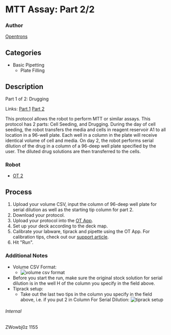 # MTT Assay: Part 2/2

### Author
[Opentrons](http://www.opentrons.com/)

## Categories
* Basic Pipetting
    * Plate Filling

## Description
Part 1 of 2: Drugging

Links: [Part 1](./1155-university-of-toledo_part1) [Part 2](./1155-university-of-toledo_part2)

This protocol allows the robot to perform MTT or similar assays. This protocol has 2 parts: Cell Seeding, and Drugging. During the day of cell seeding, the robot transfers the media and cells in reagent reservoir A1 to all location in a 96-well plate. Each well in a column in the plate will receive identical volume of cell and media. On day 2, the robot performs serial dilution of the drug in a column of a 96-deep well plate specified by the user. The diluted drug solutions are then transferred to the cells.

### Robot
* [OT 2](https://opentrons.com/ot-2)

## Process
1. Upload your volume CSV, input the column of 96-deep well plate for serial dilution as well as the starting tip column for part 2.
2. Download your protocol.
3. Upload your protocol into the [OT App](https://opentrons.com/ot-app).
4. Set up your deck according to the deck map.
5. Calibrate your labware, tiprack and pipette using the OT App. For calibration tips, check out our [support article](https://support.opentrons.com/ot-2/getting-started-software-setup/deck-calibration).
6. Hit "Run".

### Additional Notes
* Volume CSV Format:
    * ![volume csv format](https://s3.amazonaws.com/opentrons-protocol-library-website/custom-README-images/MTT_assay/MTT_assay_volume_csv.png)
* Before you start the run, make sure the original stock solution for serial dilution is in the well H of the column you specify in the field above.
* Tiprack setup:
    * Take out the last two tips in the column you specify in the field above, i.e. if you put 2 in Column For Serial Dilution:
    ![tiprack setup](https://s3.amazonaws.com/opentrons-protocol-library-website/custom-README-images/MTT_assay/tiprack.png)

###### Internal
ZWowbj0z
1155
